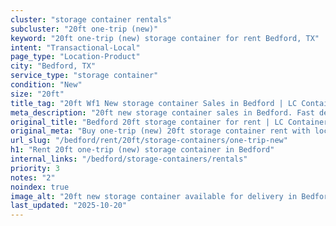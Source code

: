 ```yaml
---
cluster: "storage container rentals"
subcluster: "20ft one-trip (new)"
keyword: "20ft one-trip (new) storage container for rent Bedford, TX"
intent: "Transactional-Local"
page_type: "Location-Product"
city: "Bedford, TX"
service_type: "storage container"
condition: "New"
size: "20ft"
title_tag: "20ft Wf1 New storage container Sales in Bedford | LC Container"
meta_description: "20ft new storage container sales in Bedford. Fast delivery, competitive pricing. Serving storage containers area. Quote ID: NOQ. Call (214) 524-4168 for your free quote today."
original_title: "Bedford 20ft storage container for rent | LC Container"
original_meta: "Buy one-trip (new) 20ft storage container rent with local delivery in Bedford, TX. LC Container — local Since 2003. Request a fast quote today."
url_slug: "/bedford/rent/20ft/storage-containers/one-trip-new"
h1: "Rent 20ft one-trip (new) storage container in Bedford"
internal_links: "/bedford/storage-containers/rentals"
priority: 3
notes: "2"
noindex: true
image_alt: "20ft new storage container available for delivery in Bedford"
last_updated: "2025-10-20"
---
```


<!-- TODO: Add unique city/inventory copy, images, and internal links here. -->
